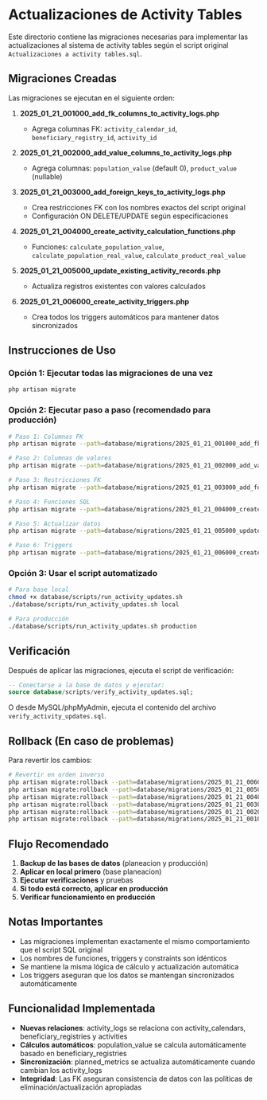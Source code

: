 # Actualizaciones de Activity Tables

Este directorio contiene las migraciones necesarias para implementar las actualizaciones al sistema de activity tables según el script original `Actualizaciones a activity tables.sql`.

## Migraciones Creadas

Las migraciones se ejecutan en el siguiente orden:

1. **2025_01_21_001000_add_fk_columns_to_activity_logs.php**

    - Agrega columnas FK: `activity_calendar_id`, `beneficiary_registry_id`, `activity_id`

2. **2025_01_21_002000_add_value_columns_to_activity_logs.php**

    - Agrega columnas: `population_value` (default 0), `product_value` (nullable)

3. **2025_01_21_003000_add_foreign_keys_to_activity_logs.php**

    - Crea restricciones FK con los nombres exactos del script original
    - Configuración ON DELETE/UPDATE según especificaciones

4. **2025_01_21_004000_create_activity_calculation_functions.php**

    - Funciones: `calculate_population_value`, `calculate_population_real_value`, `calculate_product_real_value`

5. **2025_01_21_005000_update_existing_activity_records.php**

    - Actualiza registros existentes con valores calculados

6. **2025_01_21_006000_create_activity_triggers.php**
    - Crea todos los triggers automáticos para mantener datos sincronizados

## Instrucciones de Uso

### Opción 1: Ejecutar todas las migraciones de una vez

```bash
php artisan migrate
```

### Opción 2: Ejecutar paso a paso (recomendado para producción)

```bash
# Paso 1: Columnas FK
php artisan migrate --path=database/migrations/2025_01_21_001000_add_fk_columns_to_activity_logs.php

# Paso 2: Columnas de valores
php artisan migrate --path=database/migrations/2025_01_21_002000_add_value_columns_to_activity_logs.php

# Paso 3: Restricciones FK
php artisan migrate --path=database/migrations/2025_01_21_003000_add_foreign_keys_to_activity_logs.php

# Paso 4: Funciones SQL
php artisan migrate --path=database/migrations/2025_01_21_004000_create_activity_calculation_functions.php

# Paso 5: Actualizar datos
php artisan migrate --path=database/migrations/2025_01_21_005000_update_existing_activity_records.php

# Paso 6: Triggers
php artisan migrate --path=database/migrations/2025_01_21_006000_create_activity_triggers.php
```

### Opción 3: Usar el script automatizado

```bash
# Para base local
chmod +x database/scripts/run_activity_updates.sh
./database/scripts/run_activity_updates.sh local

# Para producción
./database/scripts/run_activity_updates.sh production
```

## Verificación

Después de aplicar las migraciones, ejecuta el script de verificación:

```sql
-- Conectarse a la base de datos y ejecutar:
source database/scripts/verify_activity_updates.sql;
```

O desde MySQL/phpMyAdmin, ejecuta el contenido del archivo `verify_activity_updates.sql`.

## Rollback (En caso de problemas)

Para revertir los cambios:

```bash
# Revertir en orden inverso
php artisan migrate:rollback --path=database/migrations/2025_01_21_006000_create_activity_triggers.php
php artisan migrate:rollback --path=database/migrations/2025_01_21_005000_update_existing_activity_records.php
php artisan migrate:rollback --path=database/migrations/2025_01_21_004000_create_activity_calculation_functions.php
php artisan migrate:rollback --path=database/migrations/2025_01_21_003000_add_foreign_keys_to_activity_logs.php
php artisan migrate:rollback --path=database/migrations/2025_01_21_002000_add_value_columns_to_activity_logs.php
php artisan migrate:rollback --path=database/migrations/2025_01_21_001000_add_fk_columns_to_activity_logs.php
```

## Flujo Recomendado

1. **Backup de las bases de datos** (planeacion y producción)
2. **Aplicar en local primero** (base planeacion)
3. **Ejecutar verificaciones** y pruebas
4. **Si todo está correcto, aplicar en producción**
5. **Verificar funcionamiento en producción**

## Notas Importantes

-   Las migraciones implementan exactamente el mismo comportamiento que el script SQL original
-   Los nombres de funciones, triggers y constraints son idénticos
-   Se mantiene la misma lógica de cálculo y actualización automática
-   Los triggers aseguran que los datos se mantengan sincronizados automáticamente

## Funcionalidad Implementada

-   **Nuevas relaciones**: activity_logs se relaciona con activity_calendars, beneficiary_registries y activities
-   **Cálculos automáticos**: population_value se calcula automáticamente basado en beneficiary_registries
-   **Sincronización**: planned_metrics se actualiza automáticamente cuando cambian los activity_logs
-   **Integridad**: Las FK aseguran consistencia de datos con las políticas de eliminación/actualización apropiadas
